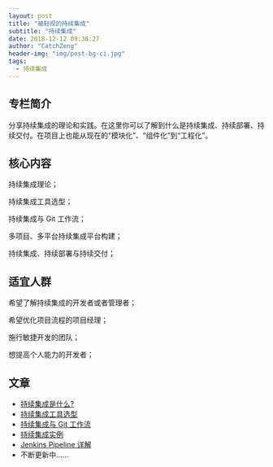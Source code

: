 ```yaml
---
layout: post
title: "被轻视的持续集成"
subtitle: "持续集成"
date: 2018-12-12 09:38:27
author: "CatchZeng"
header-img: "img/post-bg-ci.jpg"
tags:
  - 持续集成
---
```


<span id="busuanzi_container_page_pv"></span>

## 专栏简介

分享持续集成的理论和实践。在这里你可以了解到什么是持续集成、持续部署、持续交付。在项目上也能从现在的“模块化”、“组件化”到“工程化”。

## 核心内容

持续集成理论；

持续集成工具选型；

持续集成与 Git 工作流；

多项目、多平台持续集成平台构建；

持续集成、持续部署与持续交付；

## 适宜人群

希望了解持续集成的开发者或者管理者；

希望优化项目流程的项目经理；

施行敏捷开发的团队；

想提高个人能力的开发者；

## 文章

- [持续集成是什么?](https://xiaozhuanlan.com/topic/9681357042)
- [持续集成工具选型](https://xiaozhuanlan.com/topic/4207318659)
- [持续集成与 Git 工作流](https://xiaozhuanlan.com/topic/9423856710)
- [持续集成实例](https://xiaozhuanlan.com/topic/4578603192)
- [Jenkins Pipeline 详解](https://xiaozhuanlan.com/topic/9175236084)
- 不断更新中......
